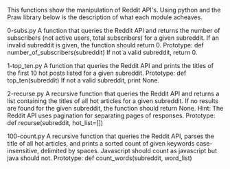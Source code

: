 This functions show the manipulation of Reddit API's.
Using python and the Praw library
below is the description of what each module acheaves.

0-subs.py
A function that queries the Reddit API and returns the number of subscribers
(not active users, total subscribers) for a given subreddit.
If an invalid subreddit is given, the function should return 0.
Prototype: def number_of_subscribers(subreddit)
If not a valid subreddit, return 0.

1-top_ten.py
A function that queries the Reddit API and prints the titles
of the first 10 hot posts listed for a given subreddit.
Prototype: def top_ten(subreddit)
If not a valid subreddit, print None.

2-recurse.py
A recursive function that queries the Reddit API and returns a list containing
the titles of all hot articles for a given subreddit. If no results are found
for the given subreddit, the function should return None.
Hint: The Reddit API uses pagination for separating pages of responses.
Prototype: def recurse(subreddit, hot_list=[])

100-count.py
A recursive function that queries the Reddit API, parses the title of all hot
articles, and prints a sorted count of given keywords case-insensitive,
delimited by spaces. Javascript should count as javascript
but java should not.
Prototype: def count_words(subreddit, word_list)
